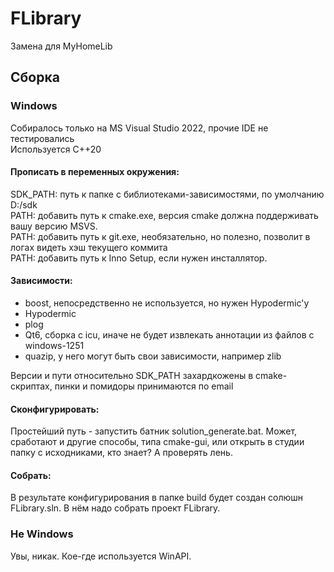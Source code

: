 # FLibrary

Замена для MyHomeLib

## Сборка  
### Windows  
Собиралось только на MS Visual Studio 2022, прочие IDE не тестировались  
Используется C++20  

#### Прописать в переменных окружения:  
SDK_PATH: путь к папке с библиотеками-зависимостями, по умолчанию D:/sdk  
PATH: добавить путь к cmake.exe, версия cmake должна поддерживать вашу версию MSVS.  
PATH: добавить путь к git.exe, необязательно, но полезно, позволит в логах видеть хэш текущего коммита  
PATH: добавить путь к Inno Setup, если нужен инсталлятор.  

#### Зависимости:  
* boost, непосредственно не используется, но нужен Hypodermic'у  
* Hypodermic  
* plog  
* Qt6, сборка с icu, иначе не будет извлекать аннотации из файлов с windows-1251  
* quazip, у него могут быть свои зависимости, например zlib

Версии и пути относительно SDK_PATH захардкожены в cmake-скриптах, пинки и помидоры принимаются по email  

#### Сконфигурировать:
Простейший путь - запустить батник solution_generate.bat. Может, сработают и другие способы, типа cmake-gui, или открыть в студии папку с исходниками, кто знает? А проверять лень.   

#### Собрать:
В результате конфигурирования в папке build будет создан солюшн FLibrary.sln. В нём надо собрать проект FLibrary.  

### Не Windows  
Увы, никак. Кое-где используется WinAPI.
